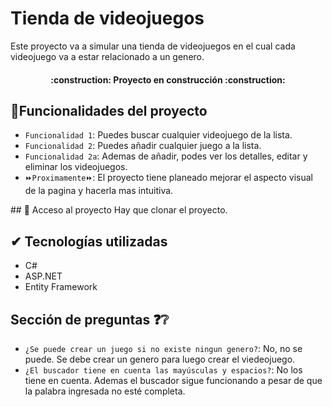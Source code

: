 # Tienda de videojuegos

Este proyecto va a simular una tienda de videojuegos en el cual cada videojuego va a estar relacionado a un genero.

<h4 align="center">
:construction: Proyecto en construcción :construction:
</h4>

## :hammer:Funcionalidades del proyecto

- `Funcionalidad 1`: Puedes buscar cualquier videojuego de la lista.
- `Funcionalidad 2`: Puedes añadir cualquier juego a la lista.
- `Funcionalidad 2a`: Ademas de añadir, podes ver los detalles, editar y eliminar los videojuegos.
- `⏩Proximamente⏩`: El proyecto tiene planeado mejorar el aspecto visual de la pagina y hacerla mas intuitiva.

\## 📁 Acceso al proyecto
Hay que clonar el proyecto.

## ✔ Tecnologías utilizadas
- C#
- ASP.NET
- Entity Framework

## Sección de preguntas ❓❔
- `¿Se puede crear un juego si no existe ningun genero?`: No, no se puede. Se debe crear un genero para luego crear el viedeojuego.
- `¿El buscador tiene en cuenta las mayúsculas y espacios?`: No los tiene en cuenta. Ademas el buscador sigue funcionando a pesar de que la palabra ingresada no esté completa.
